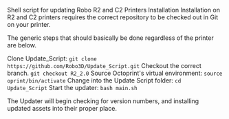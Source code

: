 Shell script for updating Robo R2 and C2 Printers
Installation
Installation on R2 and C2 printers requires the correct repository to be checked out in Git on your printer.

The generic steps that should basically be done regardless of the printer are below.

Clone Update_Script: `git clone https://github.com/Robo3D/Update_Script.git`
Checkout the correct branch. `git checkout R2_2.0`
Source Octoprint's virtual environment: `source oprint/bin/activate`
Change into the Update Script folder: `cd Update_Script`
Start the updater: `bash main.sh`

The Updater will begin checking for version numbers, and installing updated assets into their proper place.
